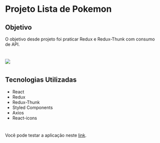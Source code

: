 # Projeto Lista de Pokemon

## Objetivo
O objetivo desde projeto foi praticar Redux e Redux-Thunk com consumo de API.
##
#

<img src='https://i.imgur.com/8rR95qS.png'/>

#
## Tecnologias Utilizadas
<ul>
<li>React</li>
<li>Redux</li>
<li> Redux-Thunk</li>
<li>Styled Components</li>
<li>Axios</li>
<li>React-icons</li>
</ul>

#

Você pode testar a aplicação neste <a href=''>link</a>.